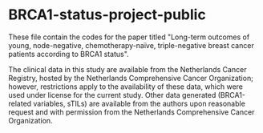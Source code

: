 # BRCA1-status-project-public
These file contain the codes for the paper titled "Long-term outcomes of young, node-negative, chemotherapy-naïve, triple-negative breast cancer patients according to BRCA1 status". 

The clinical data in this study are available from the Netherlands Cancer Registry, hosted by the Netherlands Comprehensive Cancer Organization; however, restrictions apply to the availability of these data, which were used under license for the current study. Other data generated (BRCA1-related variables, sTILs) are available from the authors upon reasonable request and with permission from the Netherlands Comprehensive Cancer Organization.
